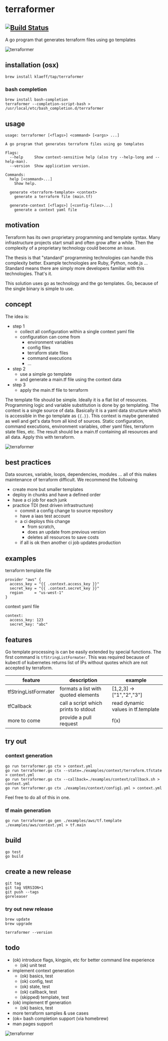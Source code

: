 # terraformer
[![Build Status](https://travis-ci.org/{klaeff}/{terraformer}.png?branch=master)](https://travis-ci.org/{klaeff}/{terraformer})
----

A go program that generates terraform files using go templates

![terraformer](doc/terraformer-planet.jpg)

## installation (osx)

```
brew install klaeff/tap/terraformer 
```

### bash completion


```
brew install bash-completion 
terraformer --completion-script-bash > /usr/local/etc/bash_completion.d/terraformer
```

## usage

```
usage: terraformer [<flags>] <command> [<args> ...]

A go program that generates terraform files using go templates

Flags:
  --help     Show context-sensitive help (also try --help-long and --help-man).
  --version  Show application version.

Commands:
  help [<command>...]
    Show help.

  generate <terraform-template> <context>
    generate a terraform file (main.tf)

  generate-context [<flags>] [<config-files>...]
    generate a context yaml file
```


## motivation

Terraform has its own proprietary programming and template syntax. Many infrastructure projects start small and often grow after a while. Then the complexity of a proprietary technology could become an issue. 

The thesis is that "standard" programming technologies can handle this complexity better. Example technologies are Ruby, Python, node.js ... Standard means there are simply more developers familiar with this technologies. That's it.

This solution uses go as technology and the go templates. Go, because of the single binary is simple to use. 

## concept

The idea is:

- step 1
  - collect all configuration within a single context yaml file
  - configuration can come from
    - environment variables
    - config files
    - terraform state files
    - command executions
    - ...  
- step 2
  - use a simple go template
  - and generate a main.tf file using the context data
- step 3
  - apply the main.tf file to terraform 

The template file should be simple. Ideally it is a flat list of resources. Programming logic and variable substitution is done by go templating.
The context is a single source of data. Basically it is a yaml data structure which is accessible in the go template as `{{.}}`. This context is maybe generated as well and get's data from all kind of sources. Static configuration, command executions, environment variables, other yaml files, terraform state files, etc. The result should be a main.tf containing all resources and all data. Apply this with terraform.

![terraformer](doc/terraformer.png)

## best practices

Data sources, variable, loops, dependencies, modules ... all of this makes maintenance of terraform difficult. We recommend the following

- create more but smaller templates 
- deploy in chunks and have a defined order
- have a ci job for each junk
- practice TDI (test driven infrastructure)
  - commit a config change to source repository
  - have a iaas test account
  - a ci deploys this change 
    - from scratch, 
    - does an update from previous version
    - deletes all resources to save costs
  - if all is ok then another ci job updates production

## examples

terraform template file

```
provider "aws" {
  access_key = "{{ .context.access_key }}"
  secret_key = "{{ .context.secret_key }}"
  region     = "us-west-1"
}
```

context yaml file

```
context:
  access_key: 123
  secret_key: "abc"
```

## features

Go template processing is can be easily extended by special functions. The first command is `tfStringListFormater`. This was required because of kubectl of kubernetes returns list of IPs without quotes which are not accepted by terraform.

| feature | description | example |
|---------|-------------|---------|
| tfStringListFormater | formats a list with quoted elements | [1,2,3] -> ["1","2","3"] |
| tfCallback | call a script which prints to stdout | read dynamic values in tf.template |
| more to come | provide a pull request | f(x)  |

## try out 

### context generation

```
go run terraformer.go ctx > context.yml
go run terraformer.go ctx --state=./examples/context/terraform.tfstate > context.yml
go run terraformer.go ctx --callback=./examples/context/callback.sh > context.yml
go run terraformer.go ctx ./examples/context/config1.yml > context.yml
```

Feel free to do all of this in one.

### tf main generation

```
go run terraformer.go gen ./examples/aws/tf.template ./examples/aws/context.yml > tf.main
```

## build

```
go test
go build
```

## create a new release 

```
git tag
git tag VERSION+1
git push --tags
goreleaser
```

### try out new release

```
brew update
brew upgrade 

terraformer --version
```

## todo

- (ok) introduce flags, kingpin, etc for better command line experience
  - (ok) unit test
- implement context generation
  - (ok) basics, test
  - (ok) config, test
  - (ok) state, test
  - (ok) callback, test 
  - (skipped) template, test
- (ok) implement tf generation
  - (ok) basics, test
- more terraform samples & use cases
- (ok= bash completion support (via homebrew)
- man pages support

![terraformer](doc/terraformer-logo-small.png)

